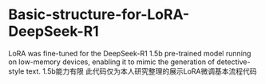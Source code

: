 # Basic-structure-for-LoRA-DeepSeek-R1
LoRA was fine-tuned for the DeepSeek-R1 1.5b pre-trained model running on low-memory devices, enabling it to mimic the generation of detective-style text.
1.5b能力有限
此代码仅为本人研究整理的展示LoRA微调基本流程代码

